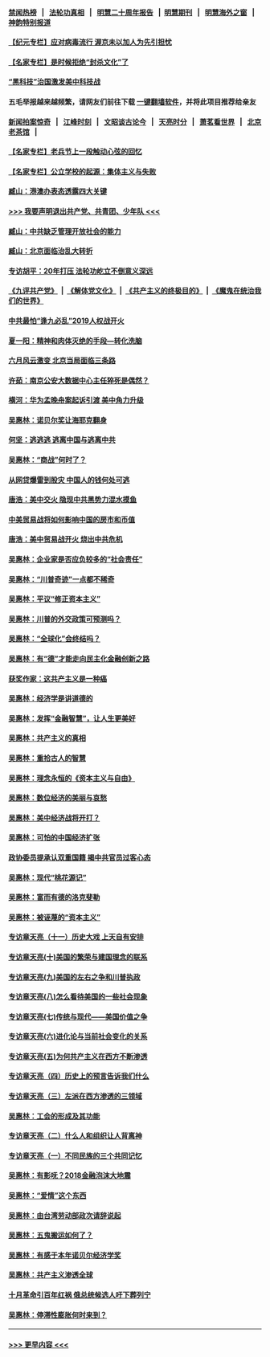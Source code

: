 #### [禁闻热榜](热点新闻.md?=0)  &nbsp;&nbsp;|&nbsp;&nbsp; [法轮功真相](https://github.com/gfw-breaker/truth/blob/master/README.md?=0) &nbsp;&nbsp;|&nbsp;&nbsp; [明慧二十周年报告](https://github.com/gfw-breaker/mh-reports/blob/master/README.md?=0) &nbsp;&nbsp;|&nbsp;&nbsp;[明慧期刊](https://github.com/gfw-breaker/mh-qikan) &nbsp;&nbsp;|&nbsp;&nbsp; [明慧海外之窗](https://github.com/gfw-breaker/mh-news/blob/master/README.md?=0) &nbsp;&nbsp;|&nbsp;&nbsp; [神韵特别报道](https://github.com/gfw-breaker/mh-news/blob/master/shenyun.md?=0)
#### [【纪元专栏】应对病毒流行 渥京未以加人为先引担忧](../pages/nsc423/n11875714.md?t=03030802) 
#### [【名家专栏】是时候拒绝“封杀文化”了](../pages/nsc423/n11814093.md?t=03030802) 
#### [“黑科技”治国激发美中科技战](../pages/nsc423/n11638056.md?t=03030802) 
#### 五毛举报越来越频繁，请网友们前往下载 [一键翻墙软件](https://github.com/gfw-breaker/ssr-accounts)，并将此项目推荐给亲友
#### [新闻拍案惊奇](https://github.com/gfw-breaker/banned-news/blob/master/pages/link4.md) &nbsp;&nbsp;|&nbsp;&nbsp; [江峰时刻](https://github.com/gfw-breaker/banned-news/blob/master/pages/link4.md) &nbsp;&nbsp;|&nbsp;&nbsp; [文昭谈古论今](https://github.com/gfw-breaker/banned-news/blob/master/pages/link4.md) &nbsp;&nbsp;|&nbsp;&nbsp; [天亮时分](https://github.com/gfw-breaker/banned-news/blob/master/pages/link4.md) &nbsp;&nbsp;|&nbsp;&nbsp; [萧茗看世界](https://github.com/gfw-breaker/banned-news/blob/master/pages/link4.md) &nbsp;&nbsp;|&nbsp;&nbsp; [北京老茶馆](https://github.com/gfw-breaker/banned-news/blob/master/pages/link4.md) &nbsp;&nbsp;|&nbsp;&nbsp; 
#### [【名家专栏】老兵节上一段触动心弦的回忆](../pages/nsc423/n11646016.md?t=03030802) 
#### [【名家专栏】公立学校的起源：集体主义与失败](../pages/nsc423/n11601833.md?t=03030802) 
#### [臧山：港澳办表态透露四大关键](../pages/nsc423/n11421628.md?t=03030802) 
#### [>>> 我要声明退出共产党、共青团、少年队 <<<](https://github.com/begood0513/goodnews/blob/master/quit/letter.md) 
#### [臧山：中共缺乏管理开放社会的能力](../pages/nsc423/n11407457.md?t=03030802) 
#### [臧山：北京面临治乱大转折](../pages/nsc423/n11406895.md?t=03030802) 
#### [专访胡平：20年打压 法轮功屹立不倒意义深远](../pages/nsc423/n11398800.md?t=03030802) 
#### [《九评共产党》](https://github.com/begood0513/9ping.md/blob/master/README.md) &nbsp;|&nbsp; [《解体党文化》](../../../../jtdwh.md/blob/master/README.md)  &nbsp;|&nbsp; [《共产主义的终极目的》](../../../../gczydzjmd.md/blob/master/README.md) &nbsp;|&nbsp; [《魔鬼在统治我们的世界》](../../../../mgztzwmdsj.md/blob/master/README.md) 
#### [中共最怕“逢九必乱”2019人权战开火](../pages/nsc423/n11385248.md?t=03030802) 
#### [夏一阳：精神和肉体灭绝的手段—转化洗脑](../pages/nsc423/n11368250.md?t=03030802) 
#### [六月风云激变 北京当局面临三条路](../pages/nsc423/n11313668.md?t=03030802) 
#### [许茹：南京公安大数据中心主任猝死是偶然？](../pages/nsc423/n11064744.md?t=03030802) 
#### [横河：华为孟晚舟案起诉引渡 美中角力升级](../pages/nsc423/n11027230.md?t=03030802) 
#### [吴惠林：诺贝尔奖让海耶克翻身](../pages/nsc423/n10890049.md?t=03030802) 
#### [何坚：逃逃逃 逃离中国与逃离中共](../pages/nsc423/n10592891.md?t=03030802) 
#### [吴惠林：“商战”何时了？](../pages/nsc423/n10573558.md?t=03030802) 
#### [从网贷爆雷到股灾 中国人的钱何处可逃](../pages/nsc423/n10572800.md?t=03030802) 
#### [唐浩：美中交火 隐现中共黑势力混水摸鱼](../pages/nsc423/n10544040.md?t=03030802) 
#### [中美贸易战将如何影响中国的房市和币值](../pages/nsc423/n10543697.md?t=03030802) 
#### [唐浩：美中贸易战开火 烧出中共危机](../pages/nsc423/n10540126.md?t=03030802) 
#### [吴惠林：企业家是否应负较多的“社会责任”](../pages/nsc423/n10535022.md?t=03030802) 
#### [吴惠林：“川普奇迹”一点都不稀奇](../pages/nsc423/n10512808.md?t=03030802) 
#### [吴惠林：平议“修正资本主义”](../pages/nsc423/n10495724.md?t=03030802) 
#### [吴惠林：川普的外交政策可预测吗？](../pages/nsc423/n10462387.md?t=03030802) 
#### [吴惠林：“全球化”会终结吗？](../pages/nsc423/n10452838.md?t=03030802) 
#### [吴惠林：有“德”才能走向民主化金融创新之路](../pages/nsc423/n10432292.md?t=03030802) 
#### [获奖作家：这共产主义是一种癌](../pages/nsc423/n10431541.md?t=03030802) 
#### [吴惠林：经济学是讲道德的](../pages/nsc423/n10398014.md?t=03030802) 
#### [吴惠林：发挥“金融智慧”，让人生更美好](../pages/nsc423/n10375019.md?t=03030802) 
#### [吴惠林：共产主义的真相](../pages/nsc423/n10351394.md?t=03030802) 
#### [吴惠林：重拾古人的智慧](../pages/nsc423/n10337691.md?t=03030802) 
#### [吴惠林：理念永恒的《资本主义与自由》](../pages/nsc423/n10316274.md?t=03030802) 
#### [吴惠林：数位经济的美丽与哀愁](../pages/nsc423/n10292946.md?t=03030802) 
#### [吴惠林：美中经济战将开打？](../pages/nsc423/n10258825.md?t=03030802) 
#### [吴惠林：可怕的中国经济扩张](../pages/nsc423/n10219147.md?t=03030802) 
#### [政协委员提承认双重国籍 揭中共官员过客心态](../pages/nsc423/n10208809.md?t=03030802) 
#### [吴惠林：现代“桃花源记”](../pages/nsc423/n10185234.md?t=03030802) 
#### [吴惠林：富而有德的洛克斐勒](../pages/nsc423/n10142264.md?t=03030802) 
#### [吴惠林：被诬蔑的“资本主义”](../pages/nsc423/n10124816.md?t=03030802) 
#### [专访章天亮（十一）历史大戏 上天自有安排](../pages/nsc423/n10094905.md?t=03030802) 
#### [专访章天亮(十)美国的繁荣与建国理念的联系](../pages/nsc423/n10094899.md?t=03030802) 
#### [专访章天亮(九)美国的左右之争和川普执政](../pages/nsc423/n10094889.md?t=03030802) 
#### [专访章天亮(八)怎么看待美国的一些社会现象](../pages/nsc423/n10094857.md?t=03030802) 
#### [专访章天亮(七)传统与现代——美国价值之争](../pages/nsc423/n10093140.md?t=03030802) 
#### [专访章天亮(六)进化论与当前社会变化的关系](../pages/nsc423/n10092036.md?t=03030802) 
#### [专访章天亮(五)为何共产主义在西方不断渗透](../pages/nsc423/n10083620.md?t=03030802) 
#### [专访章天亮（四）历史上的预言告诉我们什么](../pages/nsc423/n10083606.md?t=03030802) 
#### [专访章天亮（三）左派在西方渗透的三领域](../pages/nsc423/n10081115.md?t=03030802) 
#### [吴惠林：工会的形成及其功能](../pages/nsc423/n10080633.md?t=03030802) 
#### [专访章天亮（二）什么人和组织让人背离神](../pages/nsc423/n10076637.md?t=03030802) 
#### [专访章天亮（一）不同民族的三个共同记忆](../pages/nsc423/n10074188.md?t=03030802) 
#### [吴惠林：有影呒？2018金融泡沫大地震](../pages/nsc423/n10040534.md?t=03030802) 
#### [吴惠林：“爱情”这个东西](../pages/nsc423/n10019423.md?t=03030802) 
#### [吴惠林：由台湾劳动部政次请辞说起](../pages/nsc423/n9979679.md?t=03030802) 
#### [吴惠林：五鬼搬运如何了？](../pages/nsc423/n9925338.md?t=03030802) 
#### [吴惠林：有感于本年诺贝尔经济学奖](../pages/nsc423/n9871883.md?t=03030802) 
#### [吴惠林：共产主义渗透全球](../pages/nsc423/n9812748.md?t=03030802) 
#### [十月革命引百年红祸 俄总统候选人吁下葬列宁](../pages/nsc423/n9810182.md?t=03030802) 
#### [吴惠林：停滞性膨胀何时来到？](../pages/nsc423/n9764136.md?t=03030802) 

----
#### [ >>> 更早内容 <<< ](../indexes/nsc423-earlier.md)
